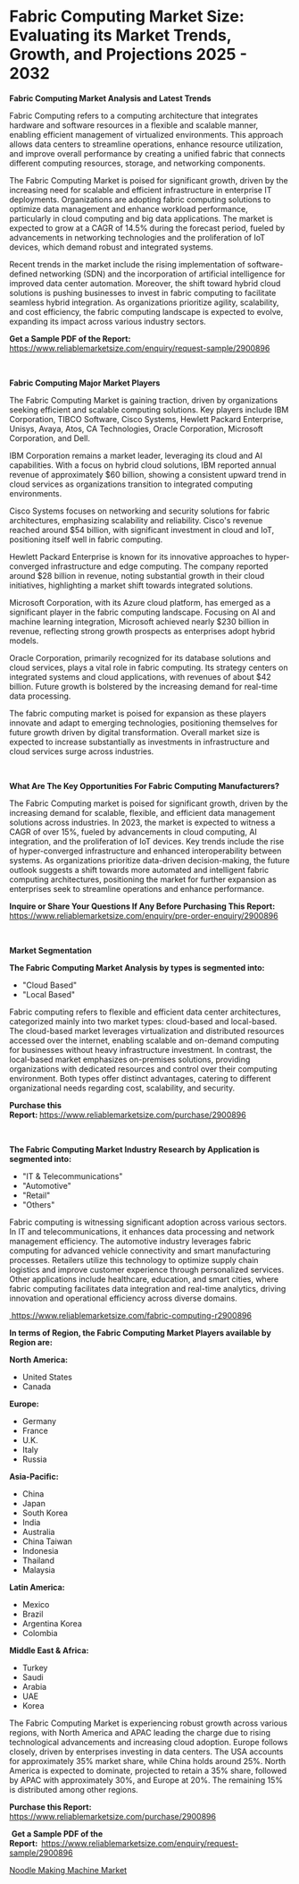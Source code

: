 <p><h1>Fabric Computing Market Size: Evaluating its Market Trends, Growth, and Projections 2025 - 2032</h1></p><p><strong>Fabric Computing Market Analysis and Latest Trends</strong></p>
<p><p>Fabric Computing refers to a computing architecture that integrates hardware and software resources in a flexible and scalable manner, enabling efficient management of virtualized environments. This approach allows data centers to streamline operations, enhance resource utilization, and improve overall performance by creating a unified fabric that connects different computing resources, storage, and networking components.</p><p>The Fabric Computing Market is poised for significant growth, driven by the increasing need for scalable and efficient infrastructure in enterprise IT deployments. Organizations are adopting fabric computing solutions to optimize data management and enhance workload performance, particularly in cloud computing and big data applications. The market is expected to grow at a CAGR of 14.5% during the forecast period, fueled by advancements in networking technologies and the proliferation of IoT devices, which demand robust and integrated systems.</p><p>Recent trends in the market include the rising implementation of software-defined networking (SDN) and the incorporation of artificial intelligence for improved data center automation. Moreover, the shift toward hybrid cloud solutions is pushing businesses to invest in fabric computing to facilitate seamless hybrid integration. As organizations prioritize agility, scalability, and cost efficiency, the fabric computing landscape is expected to evolve, expanding its impact across various industry sectors.</p></p>
<p><strong>Get a Sample PDF of the Report:&nbsp;</strong> <a href="https://www.reliablemarketsize.com/enquiry/request-sample/2900896?utm_campaign=3178&utm_medium=2&utm_source=Github&utm_content=ia&utm_term=16032025&utm_id=fabric-computing">https://www.reliablemarketsize.com/enquiry/request-sample/2900896</a></p>
<p>&nbsp;</p>
<p><strong>Fabric Computing Major Market Players</strong></p>
<p><p>The Fabric Computing Market is gaining traction, driven by organizations seeking efficient and scalable computing solutions. Key players include IBM Corporation, TIBCO Software, Cisco Systems, Hewlett Packard Enterprise, Unisys, Avaya, Atos, CA Technologies, Oracle Corporation, Microsoft Corporation, and Dell. </p><p>IBM Corporation remains a market leader, leveraging its cloud and AI capabilities. With a focus on hybrid cloud solutions, IBM reported annual revenue of approximately $60 billion, showing a consistent upward trend in cloud services as organizations transition to integrated computing environments. </p><p>Cisco Systems focuses on networking and security solutions for fabric architectures, emphasizing scalability and reliability. Cisco's revenue reached around $54 billion, with significant investment in cloud and IoT, positioning itself well in fabric computing.</p><p>Hewlett Packard Enterprise is known for its innovative approaches to hyper-converged infrastructure and edge computing. The company reported around $28 billion in revenue, noting substantial growth in their cloud initiatives, highlighting a market shift towards integrated solutions.</p><p>Microsoft Corporation, with its Azure cloud platform, has emerged as a significant player in the fabric computing landscape. Focusing on AI and machine learning integration, Microsoft achieved nearly $230 billion in revenue, reflecting strong growth prospects as enterprises adopt hybrid models.</p><p>Oracle Corporation, primarily recognized for its database solutions and cloud services, plays a vital role in fabric computing. Its strategy centers on integrated systems and cloud applications, with revenues of about $42 billion. Future growth is bolstered by the increasing demand for real-time data processing.</p><p>The fabric computing market is poised for expansion as these players innovate and adapt to emerging technologies, positioning themselves for future growth driven by digital transformation. Overall market size is expected to increase substantially as investments in infrastructure and cloud services surge across industries.</p></p>
<p>&nbsp;</p>
<p><strong>What Are The Key Opportunities For Fabric Computing Manufacturers?</strong></p>
<p><p>The Fabric Computing market is poised for significant growth, driven by the increasing demand for scalable, flexible, and efficient data management solutions across industries. In 2023, the market is expected to witness a CAGR of over 15%, fueled by advancements in cloud computing, AI integration, and the proliferation of IoT devices. Key trends include the rise of hyper-converged infrastructure and enhanced interoperability between systems. As organizations prioritize data-driven decision-making, the future outlook suggests a shift towards more automated and intelligent fabric computing architectures, positioning the market for further expansion as enterprises seek to streamline operations and enhance performance.</p></p>
<p><strong>Inquire or Share Your Questions If Any Before Purchasing This Report:</strong> <a href="https://www.reliablemarketsize.com/enquiry/pre-order-enquiry/2900896?utm_campaign=3178&utm_medium=2&utm_source=Github&utm_content=ia&utm_term=16032025&utm_id=fabric-computing">https://www.reliablemarketsize.com/enquiry/pre-order-enquiry/2900896</a></p>
<p>&nbsp;</p>
<p><strong>Market Segmentation</strong></p>
<p><strong>The Fabric Computing Market Analysis by types is segmented into:</strong></p>
<p><ul><li>"Cloud Based"</li><li>"Local Based"</li></ul></p>
<p><p>Fabric computing refers to flexible and efficient data center architectures, categorized mainly into two market types: cloud-based and local-based. The cloud-based market leverages virtualization and distributed resources accessed over the internet, enabling scalable and on-demand computing for businesses without heavy infrastructure investment. In contrast, the local-based market emphasizes on-premises solutions, providing organizations with dedicated resources and control over their computing environment. Both types offer distinct advantages, catering to different organizational needs regarding cost, scalability, and security.</p></p>
<p><strong>Purchase this Report:&nbsp;</strong><a href="https://www.reliablemarketsize.com/purchase/2900896?utm_campaign=3178&utm_medium=2&utm_source=Github&utm_content=ia&utm_term=16032025&utm_id=fabric-computing">https://www.reliablemarketsize.com/purchase/2900896</a></p>
<p>&nbsp;</p>
<p><strong>The Fabric Computing Market Industry Research by Application is segmented into:</strong></p>
<p><ul><li>"IT & Telecommunications"</li><li>"Automotive"</li><li>"Retail"</li><li>"Others"</li></ul></p>
<p><p>Fabric computing is witnessing significant adoption across various sectors. In IT and telecommunications, it enhances data processing and network management efficiency. The automotive industry leverages fabric computing for advanced vehicle connectivity and smart manufacturing processes. Retailers utilize this technology to optimize supply chain logistics and improve customer experience through personalized services. Other applications include healthcare, education, and smart cities, where fabric computing facilitates data integration and real-time analytics, driving innovation and operational efficiency across diverse domains.</p></p>
<p><a href="https://www.reliablemarketsize.com/fabric-computing-r2900896?utm_campaign=3178&utm_medium=2&utm_source=Github&utm_content=ia&utm_term=16032025&utm_id=fabric-computing">&nbsp;https://www.reliablemarketsize.com/fabric-computing-r2900896</a></p>
<p><strong>In terms of Region, the Fabric Computing Market Players available by Region are:</strong></p>
<p>
    <p> <strong> North America: </strong>
        <ul>
            <li>United States</li>
            <li>Canada</li>
        </ul>
        </p> 
    <p> <strong> Europe: </strong>
        <ul>
            <li>Germany</li>
            <li>France</li>
            <li>U.K.</li>
            <li>Italy</li>
            <li>Russia</li>
        </ul>
        </p> 
    <p> <strong> Asia-Pacific: </strong>
        <ul>
            <li>China</li>
            <li>Japan</li>
            <li>South Korea</li>
            <li>India</li>
            <li>Australia</li>
            <li>China Taiwan</li>
            <li>Indonesia</li>
            <li>Thailand</li>
            <li>Malaysia</li>
        </ul>
        </p> 
    <p> <strong> Latin America: </strong>
        <ul>
            <li>Mexico</li>
            <li>Brazil</li>
            <li>Argentina Korea</li>
            <li>Colombia</li>
        </ul>
        </p> 
    <p> <strong> Middle East & Africa: </strong>
        <ul>
            <li>Turkey</li>
            <li>Saudi</li>
            <li>Arabia</li>
            <li>UAE</li>
            <li>Korea</li>
        </ul>
    </p>
    </p>
<p><p>The Fabric Computing Market is experiencing robust growth across various regions, with North America and APAC leading the charge due to rising technological advancements and increasing cloud adoption. Europe follows closely, driven by enterprises investing in data centers. The USA accounts for approximately 35% market share, while China holds around 25%. North America is expected to dominate, projected to retain a 35% share, followed by APAC with approximately 30%, and Europe at 20%. The remaining 15% is distributed among other regions.</p></p>
<p><strong>Purchase this Report: </strong><a href="https://www.reliablemarketsize.com/purchase/2900896?utm_campaign=3178&utm_medium=2&utm_source=Github&utm_content=ia&utm_term=16032025&utm_id=fabric-computing">https://www.reliablemarketsize.com/purchase/2900896</a></p>
<p>&nbsp;<strong>Get a Sample PDF of the Report:&nbsp;&nbsp;</strong><a href="https://www.reliablemarketsize.com/enquiry/request-sample/2900896?utm_campaign=3178&utm_medium=2&utm_source=Github&utm_content=ia&utm_term=16032025&utm_id=fabric-computing">https://www.reliablemarketsize.com/enquiry/request-sample/2900896</a></p>
<p><strong></strong></p>
<p><p><a href="https://github.com/jhamygunler/Market-Research-Report-List-1/blob/main/noodle-making-machine-market.md?utm_campaign=3178&utm_medium=2&utm_source=Github&utm_content=ia&utm_term=16032025&utm_id=fabric-computing">Noodle Making Machine Market</a></p></p>
